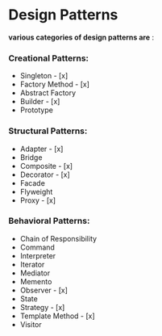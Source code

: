 # Design Patterns

**various categories of design patterns are** : 

### Creational Patterns:
* Singleton - [x]
* Factory Method - [x]
* Abstract Factory
* Builder - [x]
* Prototype

### Structural Patterns:
* Adapter - [x]
* Bridge
* Composite - [x]
* Decorator - [x]
* Facade
* Flyweight
* Proxy - [x]

### Behavioral Patterns:
* Chain of Responsibility
* Command
* Interpreter
* Iterator
* Mediator
* Memento
* Observer - [x]
* State
* Strategy - [x]
* Template Method - [x]
* Visitor